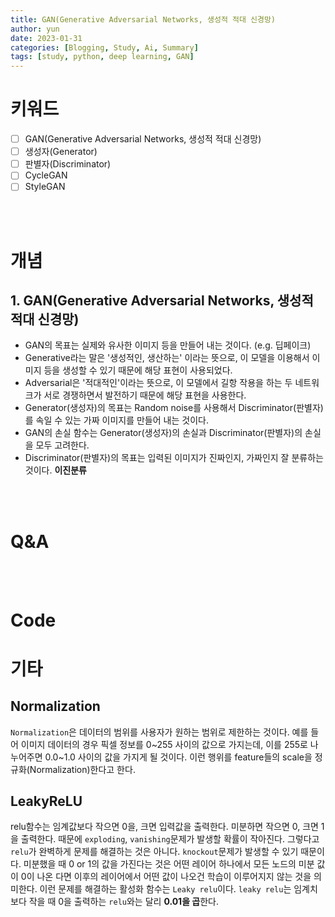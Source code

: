 ```yaml
---
title: GAN(Generative Adversarial Networks, 생성적 적대 신경망)
author: yun
date: 2023-01-31
categories: [Blogging, Study, Ai, Summary]
tags: [study, python, deep learning, GAN]
---
```



# **키워드**
- [ ] GAN(Generative Adversarial Networks, 생성적 적대 신경망)
- [ ] 생성자(Generator)
- [ ] 판별자(Discriminator)
- [ ] CycleGAN
- [ ] StyleGAN

<br/><br/>

# **개념**
## **1. GAN(Generative Adversarial Networks, 생성적 적대 신경망)**
* GAN의 목표는 실제와 유사한 이미지 등을 만들어 내는 것이다. (e.g. 딥페이크)
* Generative라는 말은 '생성적인, 생산하는' 이라는 뜻으로, 이 모델을 이용해서 이미지 등을 생성할 수 있기 때문에 해당 표현이 사용되었다.
* Adversarial은 '적대적인'이라는 뜻으로, 이 모델에서 길항 작용을 하는 두 네트워크가 서로 경쟁하면서 발전하기 때문에 해당 표현을 사용한다.
* Generator(생성자)의 목표는 Random noise를 사용해서 Discriminator(판별자)를 속일 수 있는 가짜 이미지를 만들어 내는 것이다.
* GAN의 손실 함수는 Generator(생성자)의 손실과 Discriminator(판별자)의 손실을 모두 고려한다.
* Discriminator(판별자)의 목표는 입력된 이미지가 진짜인지, 가짜인지 잘 분류하는 것이다. **이진분류**


<br/><br/>


# **Q&A**

<br/><br/>

# **Code**


# 기타
## **Normalization**
`Normalization`은 데이터의 범위를 사용자가 원하는 범위로 제한하는 것이다. 예를 들어 이미지 데이터의 경우 픽셀 정보를 0~255 사이의 값으로 가지는데, 
이를 255로 나누어주면 0.0~1.0 사이의 값을 가지게 될 것이다. 이런 행위를 feature들의 scale을 정규화(Normalization)한다고 한다.

## LeakyReLU
relu함수는 임계값보다 작으면 0을, 크면 입력값을 출력한다. 미분하면 작으면 0, 크면 1을 출력한다. 때문에 `exploding`, `vanishing`문제가 발생할 확률이 작아진다. 그렇다고 `relu`가 완벽하게 문제를 해결하는 것은 아니다. `knockout`문제가 발생할 수 있기 때문이다. 미분했을 때 0 or 1의 값을 가진다는 것은 어떤 레이어 하나에서 모든 노드의 미분 값이 0이 나온 다면 이후의 레이어에서 어떤 값이 나오건 학습이 이루어지지 않는 것을 의미한다. 이런 문제를 해결하는 활성화 함수는 `Leaky relu`이다. `leaky relu`는 임계치보다 작을 때 0을 출력하는 `relu`와는 달리 **0.01을 곱**한다.
